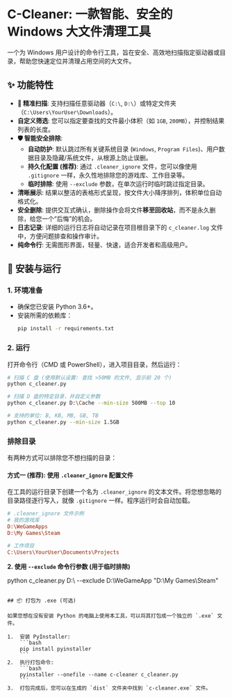 # C-Cleaner: 一款智能、安全的 Windows 大文件清理工具

一个为 Windows 用户设计的命令行工具，旨在安全、高效地扫描指定驱动器或目录，帮助您快速定位并清理占用空间的大文件。

## ✨ 功能特性

- **🎯 精准扫描**: 支持扫描任意驱动器（`C:\`, `D:\`）或特定文件夹（`C:\Users\YourUser\Downloads`）。
- **自定义筛选**: 您可以指定要查找的文件最小体积（如 `1GB`, `200MB`），并控制结果列表的长度。
- **🛡️ 智能安全排除**:
    - **自动防护**: 默认跳过所有关键系统目录 (`Windows`, `Program Files`)、用户数据目录及隐藏/系统文件，从根源上防止误删。
    - **持久化配置 (推荐)**: 通过 `.cleaner_ignore` 文件，您可以像使用 `.gitignore` 一样，永久性地排除您的游戏库、工作目录等。
    - **临时排除**: 使用 `--exclude` 参数，在单次运行时临时跳过指定目录。
- **清晰展示**: 结果以整洁的表格形式呈现，按文件大小降序排列，体积单位自动格式化。
- **安全删除**: 提供交互式确认，删除操作会将文件**移至回收站**，而不是永久删除，给您一个“后悔”的机会。
- **日志记录**: 详细的运行日志将自动记录在项目根目录下的 `c_cleaner.log` 文件中，方便问题排查和操作审计。
- **纯命令行**: 无需图形界面，轻量、快速，适合开发者和高级用户。

## 🚀 安装与运行

### 1. 环境准备

- 确保您已安装 Python 3.6+。
- 安装所需的依赖库：
  ```bash
  pip install -r requirements.txt
  ```

### 2. 运行

打开命令行（CMD 或 PowerShell），进入项目目录，然后运行：

```bash
# 扫描 C 盘 (使用默认设置: 查找 >50MB 的文件, 显示前 20 个)
python c_cleaner.py

# 扫描 D 盘的特定目录，并自定义参数
python c_cleaner.py D:\Cache --min-size 500MB --top 10

# 支持的单位: B, KB, MB, GB, TB
python c_cleaner.py --min-size 1.5GB
```

### 排除目录

有两种方式可以排除您不想扫描的目录：

#### 方式一 (推荐): 使用 `.cleaner_ignore` 配置文件

在工具的运行目录下创建一个名为 `.cleaner_ignore` 的文本文件。将您想忽略的目录路径逐行写入，就像 `.gitignore` 一样。程序运行时会自动加载。

```ini
# .cleaner_ignore 文件示例
# 我的游戏库
D:\WeGameApps
D:\My Games\Steam

# 工作项目
C:\Users\YourUser\Documents\Projects
```

**2. 使用 `--exclude` 命令行参数 (用于临时排除)**

python c_cleaner.py D:\ --exclude D:\WeGameApp "D:\My Games\Steam"
```

## 📦 打包为 .exe (可选)

如果您想在没有安装 Python 的电脑上使用本工具，可以将其打包成一个独立的 `.exe` 文件。

1.  安装 PyInstaller:
    ```bash
    pip install pyinstaller
    ```
2.  执行打包命令:
    ```bash
    pyinstaller --onefile --name c-cleaner c_cleaner.py
    ```
3.  打包完成后，您可以在生成的 `dist` 文件夹中找到 `c-cleaner.exe` 文件。